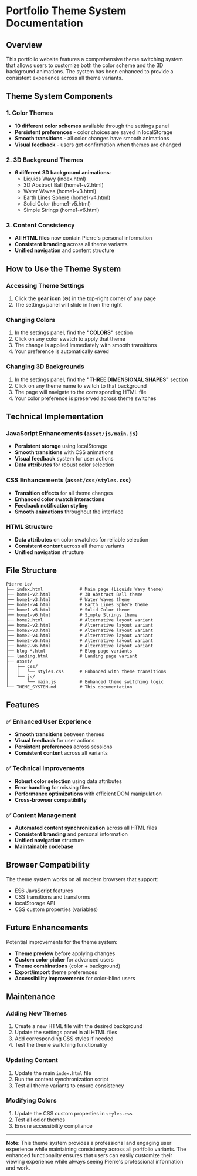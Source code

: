 # Portfolio Theme System Documentation

## Overview

This portfolio website features a comprehensive theme switching system that allows users to customize both the color scheme and the 3D background animations. The system has been enhanced to provide a consistent experience across all theme variants.

## Theme System Components

### 1. Color Themes
- **10 different color schemes** available through the settings panel
- **Persistent preferences** - color choices are saved in localStorage
- **Smooth transitions** - all color changes have smooth animations
- **Visual feedback** - users get confirmation when themes are changed

### 2. 3D Background Themes
- **6 different 3D background animations**:
  - Liquids Wavy (index.html)
  - 3D Abstract Ball (home1-v2.html)
  - Water Waves (home1-v3.html)
  - Earth Lines Sphere (home1-v4.html)
  - Solid Color (home1-v5.html)
  - Simple Strings (home1-v6.html)

### 3. Content Consistency
- **All HTML files** now contain Pierre's personal information
- **Consistent branding** across all theme variants
- **Unified navigation** and content structure

## How to Use the Theme System

### Accessing Theme Settings
1. Click the **gear icon** (⚙️) in the top-right corner of any page
2. The settings panel will slide in from the right

### Changing Colors
1. In the settings panel, find the **"COLORS"** section
2. Click on any color swatch to apply that theme
3. The change is applied immediately with smooth transitions
4. Your preference is automatically saved

### Changing 3D Backgrounds
1. In the settings panel, find the **"THREE DIMENSIONAL SHAPES"** section
2. Click on any theme name to switch to that background
3. The page will navigate to the corresponding HTML file
4. Your color preference is preserved across theme switches

## Technical Implementation

### JavaScript Enhancements (`asset/js/main.js`)
- **Persistent storage** using localStorage
- **Smooth transitions** with CSS animations
- **Visual feedback** system for user actions
- **Data attributes** for robust color selection

### CSS Enhancements (`asset/css/styles.css`)
- **Transition effects** for all theme changes
- **Enhanced color swatch interactions**
- **Feedback notification styling**
- **Smooth animations** throughout the interface

### HTML Structure
- **Data attributes** on color swatches for reliable selection
- **Consistent content** across all theme variants
- **Unified navigation** structure

## File Structure

```
Pierre Le/
├── index.html              # Main page (Liquids Wavy theme)
├── home1-v2.html           # 3D Abstract Ball theme
├── home1-v3.html           # Water Waves theme
├── home1-v4.html           # Earth Lines Sphere theme
├── home1-v5.html           # Solid Color theme
├── home1-v6.html           # Simple Strings theme
├── home2.html              # Alternative layout variant
├── home2-v2.html           # Alternative layout variant
├── home2-v3.html           # Alternative layout variant
├── home2-v4.html           # Alternative layout variant
├── home2-v5.html           # Alternative layout variant
├── home2-v6.html           # Alternative layout variant
├── blog-*.html             # Blog page variants
├── landing.html            # Landing page variant
├── asset/
│   ├── css/
│   │   └── styles.css      # Enhanced with theme transitions
│   └── js/
│       └── main.js         # Enhanced theme switching logic
└── THEME_SYSTEM.md         # This documentation
```

## Features

### ✅ Enhanced User Experience
- **Smooth transitions** between themes
- **Visual feedback** for user actions
- **Persistent preferences** across sessions
- **Consistent content** across all variants

### ✅ Technical Improvements
- **Robust color selection** using data attributes
- **Error handling** for missing files
- **Performance optimizations** with efficient DOM manipulation
- **Cross-browser compatibility**

### ✅ Content Management
- **Automated content synchronization** across all HTML files
- **Consistent branding** and personal information
- **Unified navigation** structure
- **Maintainable codebase**

## Browser Compatibility

The theme system works on all modern browsers that support:
- ES6 JavaScript features
- CSS transitions and transforms
- localStorage API
- CSS custom properties (variables)

## Future Enhancements

Potential improvements for the theme system:
- **Theme preview** before applying changes
- **Custom color picker** for advanced users
- **Theme combinations** (color + background)
- **Export/import** theme preferences
- **Accessibility improvements** for color-blind users

## Maintenance

### Adding New Themes
1. Create a new HTML file with the desired background
2. Update the settings panel in all HTML files
3. Add corresponding CSS styles if needed
4. Test the theme switching functionality

### Updating Content
1. Update the main `index.html` file
2. Run the content synchronization script
3. Test all theme variants to ensure consistency

### Modifying Colors
1. Update the CSS custom properties in `styles.css`
2. Test all color themes
3. Ensure accessibility compliance

---

**Note**: This theme system provides a professional and engaging user experience while maintaining consistency across all portfolio variants. The enhanced functionality ensures that users can easily customize their viewing experience while always seeing Pierre's professional information and work. 